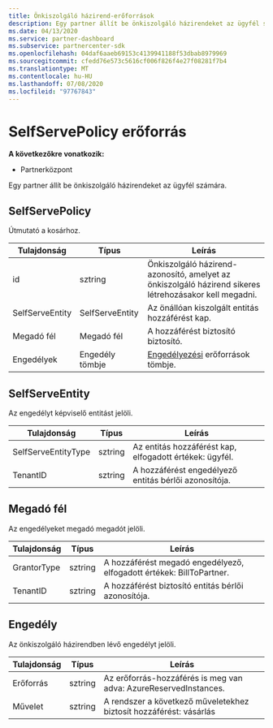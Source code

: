 ```yaml
---
title: Önkiszolgáló házirend-erőforrások
description: Egy partner állít be önkiszolgáló házirendeket az ügyfél számára.
ms.date: 04/13/2020
ms.service: partner-dashboard
ms.subservice: partnercenter-sdk
ms.openlocfilehash: 04daf6aaeb69153c4139941188f53dbab8979969
ms.sourcegitcommit: cfedd76e573c5616cf006f826f4e27f08281f7b4
ms.translationtype: MT
ms.contentlocale: hu-HU
ms.lasthandoff: 07/08/2020
ms.locfileid: "97767843"
---
```

# <a name="selfservepolicy-resource"></a>SelfServePolicy erőforrás

**A következőkre vonatkozik:**

- Partnerközpont

Egy partner állít be önkiszolgáló házirendeket az ügyfél számára.

## <a name="selfservepolicy"></a>SelfServePolicy

Útmutató a kosárhoz.

| Tulajdonság              | Típus             | Leírás                                                                                            |
|-----------------------|------------------|--------------------------------------------------------------------------------------------------------|
| id                    | sztring           | Önkiszolgáló házirend-azonosító, amelyet az önkiszolgáló házirend sikeres létrehozásakor kell megadni.     |
| SelfServeEntity       | SelfServeEntity  | Az önállóan kiszolgált entitás hozzáférést kap.                                                     |
| Megadó fél               | Megadó fél          | A hozzáférést biztosító biztosító.                                                                    |
| Engedélyek           | Engedély tömbje| [Engedélyezési](#permission) erőforrások tömbje.                                                                     |

## <a name="selfserveentity"></a>SelfServeEntity

Az engedélyt képviselő entitást jelöli.

| Tulajdonság             | Típus|Leírás|
|----------------------|----------------------------------|--------------------------------------------------------------------------------------------|
| SelfServeEntityType  | sztring                           | Az entitás hozzáférést kap, elfogadott értékek: ügyfél.                                 |
| TenantID             | sztring                           | A hozzáférést engedélyező entitás bérlői azonosítója.                                   |

## <a name="grantor"></a>Megadó fél

Az engedélyeket megadó megadót jelöli.

| Tulajdonság             | Típus|Leírás|
|----------------------|----------------------------------|--------------------------------------------------------------------------------------------|
| GrantorType          | sztring                           | A hozzáférést megadó engedélyező, elfogadott értékek: BillToPartner.                               |
| TenantID             | sztring                           | A hozzáférést biztosító entitás bérlői azonosítója.                                       |


## <a name="permission"></a>Engedély

Az önkiszolgáló házirendben lévő engedélyt jelöli.

| Tulajdonság             | Típus|Leírás|
|----------------------|----------------------------------|--------------------------------------------------------------------------------------------|
| Erőforrás             | sztring                           | Az erőforrás-hozzáférés is meg van adva: AzureReservedInstances.                          |
| Művelet               | sztring                           | A rendszer a következő műveletekhez biztosít hozzáférést: vásárlás                                           |
